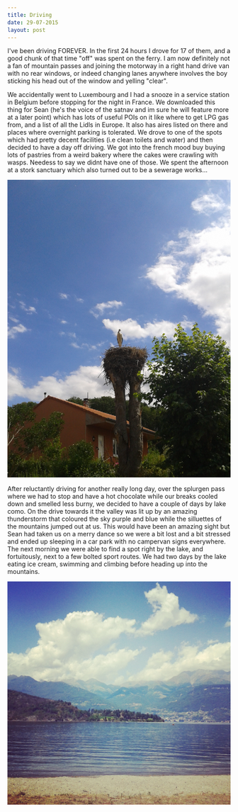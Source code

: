 ```yaml
---
title: Driving
date: 29-07-2015
layout: post
---
```


I've been driving FOREVER. In the first 24 hours I drove for 17 of them, and a good chunk of that time "off" was spent on the ferry.  I am now definitely not a fan of mountain passes and joining the motorway in a right hand drive van with  no rear windows, or indeed changing lanes anywhere involves the boy sticking his head out of the window and yelling "clear".

We accidentally went to Luxembourg and I had a snooze in a service station in Belgium before stopping for the night in France. We downloaded this thing for Sean (he's the voice of the satnav and im sure he will feature more at a later point) which has lots of useful POIs on it like where to get LPG gas from, and a list of all the Lidls in Europe. It also has aires listed on there and places where overnight parking is tolerated. We drove to one of the spots which had pretty decent facilities (i.e clean toilets and water) and then decided to have a day off driving. We got into the french mood buy buying lots of pastries from a weird bakery where the cakes were crawling with wasps. Needess to say we didnt have one of those. We spent the afternoon at a stork sanctuary which also turned out to be a sewerage works...

![stork](/assets/images/driving/IMG_20150723_141831.jpg)

After reluctantly driving for another really long day, over the splurgen pass where we had to stop and have a hot chocolate while our breaks cooled down and smelled less burny, we decided to have a couple of days by lake como. On the drive towards it the valley was lit up  by an amazing thunderstorm that coloured the sky purple and blue while the silluettes of the mountains jumped out at us. This would have been an amazing sight but Sean had taken us on a merry dance so we were a bit lost and a bit stressed and ended up sleeping in a car park with no campervan signs everywhere. The next morning we were able to find a spot right by the lake, and fortuitously, next to a few bolted sport routes. We had two days by the lake eating ice cream, swimming and climbing before heading up into the mountains.

![como](/assets/images/driving/IMG_20150725_204319.jpg)
